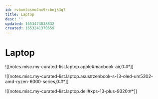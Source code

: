 ```yaml
---
id: rvbumlosmo4nx9rcbnjk3q7
title: Laptop
desc: ''
updated: 1653473838832
created: 1653241370659
---
```

# Laptop

![[notes.misc.my-curated-list.laptop.apple#macbook-air,0:#*]]

![[notes.misc.my-curated-list.laptop.asus#zenbook-s-13-oled-um5302-amd-ryzen-6000-series,0:#*]]

![[notes.misc.my-curated-list.laptop.dell#xps-13-plus-9320:#*]]
